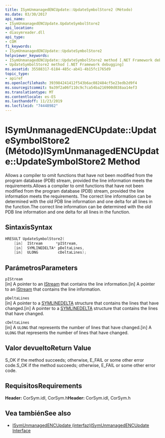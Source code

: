 ```yaml
---
title: ISymUnmanagedENCUpdate::UpdateSymbolStore2 (Método)
ms.date: 03/30/2017
api_name:
- ISymUnmanagedENCUpdate.UpdateSymbolStore2
api_location:
- diasymreader.dll
api_type:
- COM
f1_keywords:
- ISymUnmanagedENCUpdate::UpdateSymbolStore2
helpviewer_keywords:
- ISymUnmanagedENCUpdate::UpdateSymbolStore2 method [.NET Framework debugging]
- UpdateSymbolStore2 method [.NET Framework debugging]
ms.assetid: 35588317-6184-485c-ab41-4b15fc1765d9
topic_type:
- apiref
ms.openlocfilehash: 393984241412f543b6ac082484cf5e23edb2d9f4
ms.sourcegitcommit: 9a39f2a06f110c9c7ca54ba216900d038aa14ef3
ms.translationtype: MT
ms.contentlocale: es-ES
ms.lasthandoff: 11/23/2019
ms.locfileid: "74448982"
---
```

# <a name="isymunmanagedencupdateupdatesymbolstore2-method"></a><span data-ttu-id="efef0-102">ISymUnmanagedENCUpdate::UpdateSymbolStore2 (Método)</span><span class="sxs-lookup"><span data-stu-id="efef0-102">ISymUnmanagedENCUpdate::UpdateSymbolStore2 Method</span></span>
<span data-ttu-id="efef0-103">Allows a compiler to omit functions that have not been modified from the program database (PDB) stream, provided the line information meets the requirements.</span><span class="sxs-lookup"><span data-stu-id="efef0-103">Allows a compiler to omit functions that have not been modified from the program database (PDB) stream, provided the line information meets the requirements.</span></span> <span data-ttu-id="efef0-104">The correct line information can be determined with the old PDB line information and one delta for all lines in the function.</span><span class="sxs-lookup"><span data-stu-id="efef0-104">The correct line information can be determined with the old PDB line information and one delta for all lines in the function.</span></span>  
  
## <a name="syntax"></a><span data-ttu-id="efef0-105">Sintaxis</span><span class="sxs-lookup"><span data-stu-id="efef0-105">Syntax</span></span>  
  
```cpp  
HRESULT UpdateSymbolStore2(  
    [in]  IStream      *pIStream,  
    [in]  SYMLINEDELTA* pDeltaLines,  
    [in]  ULONG         cDeltaLines);  
```  
  
## <a name="parameters"></a><span data-ttu-id="efef0-106">Parámetros</span><span class="sxs-lookup"><span data-stu-id="efef0-106">Parameters</span></span>  
 `pIStream`  
 <span data-ttu-id="efef0-107">[in] A pointer to an [IStream](/windows/desktop/api/objidl/nn-objidl-istream) that contains the line information.</span><span class="sxs-lookup"><span data-stu-id="efef0-107">[in] A pointer to an [IStream](/windows/desktop/api/objidl/nn-objidl-istream) that contains the line information.</span></span>  
  
 `pDeltaLines`  
 <span data-ttu-id="efef0-108">[in] A pointer to a [SYMLINEDELTA](../../../../docs/framework/unmanaged-api/diagnostics/symlinedelta-structure.md) structure that contains the lines that have changed.</span><span class="sxs-lookup"><span data-stu-id="efef0-108">[in] A pointer to a [SYMLINEDELTA](../../../../docs/framework/unmanaged-api/diagnostics/symlinedelta-structure.md) structure that contains the lines that have changed.</span></span>  
  
 `cDeltaLines`  
 <span data-ttu-id="efef0-109">[in] A `ULONG` that represents the number of lines that have changed.</span><span class="sxs-lookup"><span data-stu-id="efef0-109">[in] A `ULONG` that represents the number of lines that have changed.</span></span>  
  
## <a name="return-value"></a><span data-ttu-id="efef0-110">Valor devuelto</span><span class="sxs-lookup"><span data-stu-id="efef0-110">Return Value</span></span>  
 <span data-ttu-id="efef0-111">S_OK if the method succeeds; otherwise, E_FAIL or some other error code.</span><span class="sxs-lookup"><span data-stu-id="efef0-111">S_OK if the method succeeds; otherwise, E_FAIL or some other error code.</span></span>  
  
## <a name="requirements"></a><span data-ttu-id="efef0-112">Requisitos</span><span class="sxs-lookup"><span data-stu-id="efef0-112">Requirements</span></span>  
 <span data-ttu-id="efef0-113">**Header:** CorSym.idl, CorSym.h</span><span class="sxs-lookup"><span data-stu-id="efef0-113">**Header:** CorSym.idl, CorSym.h</span></span>  
  
## <a name="see-also"></a><span data-ttu-id="efef0-114">Vea también</span><span class="sxs-lookup"><span data-stu-id="efef0-114">See also</span></span>

- [<span data-ttu-id="efef0-115">ISymUnmanagedENCUpdate (interfaz)</span><span class="sxs-lookup"><span data-stu-id="efef0-115">ISymUnmanagedENCUpdate Interface</span></span>](../../../../docs/framework/unmanaged-api/diagnostics/isymunmanagedencupdate-interface.md)

